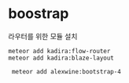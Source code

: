 boostrap
========

라우터를 위한 모듈 설치 
```shell 
meteor add kadira:flow-router
meteor add kadira:blaze-layout

```

```shell
 meteor add alexwine:bootstrap-4
 
``` 


